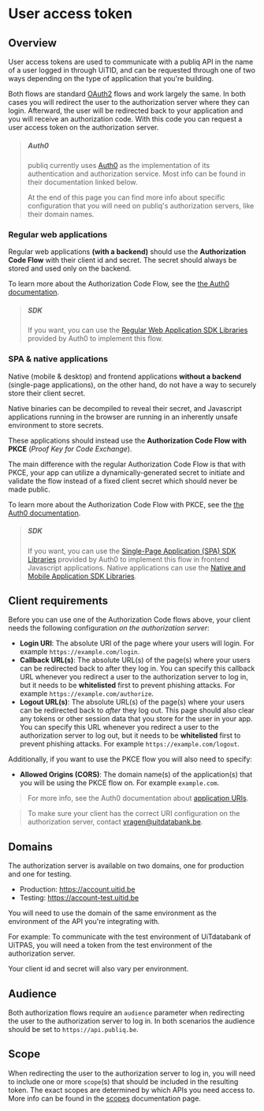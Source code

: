# User access token

## Overview

User access tokens are used to communicate with a publiq API in the name of a user logged in through UiTID, and can be requested through one of two ways depending on the type of application that you're building.

Both flows are standard [OAuth2](https://oauth.net/2/) flows and work largely the same. In both cases you will redirect the user to the authorization server where they can login. Afterward, the user will be redirected back to your application and you will receive an authorization code. With this code you can request a user access token on the authorization server.

<!-- theme: info -->

> ##### Auth0
> publiq currently uses [Auth0](https://auth0.com/) as the implementation of its authentication and authorization service. Most info can be found in their documentation linked below.
>
> At the end of this page you can find more info about specific configuration that you will need on publiq's authorization servers, like their domain names.

### Regular web applications

Regular web applications **(with a backend)** should use the **Authorization Code Flow** with their client id and secret. The secret should always be stored and used only on the backend.

To learn more about the Authorization Code Flow, see the [the Auth0 documentation](https://auth0.com/docs/flows/authorization-code-flow).

<!-- theme: success -->

> ##### SDK
> If you want, you can use the [Regular Web Application SDK Libraries](https://auth0.com/docs/libraries#webapp) provided by Auth0 to implement this flow.

### SPA & native applications

Native (mobile & desktop) and frontend applications **without a backend** (single-page applications), on the other hand, do not have a way to securely store their client secret. 

Native binaries can be decompiled to reveal their secret, and Javascript applications running in the browser are running in an inherently unsafe environment to store secrets. 

These applications should instead use the **Authorization Code Flow with PKCE** (_Proof Key for Code Exchange_).

The main difference with the regular Authorization Code Flow is that with PKCE, your app can utilize a dynamically-generated secret to initiate and validate the flow instead of a fixed client secret which should never be made public.

To learn more about the Authorization Code Flow with PKCE, see the [the Auth0 documentation](https://auth0.com/docs/flows/authorization-code-flow-with-proof-key-for-code-exchange-pkce).

<!-- theme: success -->

> ##### SDK
> If you want, you can use the [Single-Page Application (SPA) SDK Libraries](https://auth0.com/docs/libraries#spa) provided by Auth0 to implement this flow in frontend Javascript applications. Native applications can use the [Native and Mobile Application SDK Libraries](https://auth0.com/docs/libraries#native).

## Client requirements

Before you can use one of the Authorization Code flows above, your client needs the following configuration _on the authorization server_:

- **Login URI**: The absolute URI of the page where your users will login. For example `https://example.com/login`.
- **Callback URL(s)**: The absolute URL(s) of the page(s) where your users can be redirected back to after they log in. You can specify this callback URL whenever you redirect a user to the authorization server to log in, but it needs to be **whitelisted** first to prevent phishing attacks. For example `https://example.com/authorize`.
- **Logout URL(s)**: The absolute URL(s) of the page(s) where your users can be redirected back to _after_ they log out. This page should also clear any tokens or other session data that you store for the user in your app. You can specify this URL whenever you redirect a user to the authorization server to log out, but it needs to be **whitelisted** first to prevent phishing attacks. For example `https://example.com/logout`.

Additionally, if you want to use the PKCE flow you will also need to specify:

- **Allowed Origins (CORS)**: The domain name(s) of the application(s) that you will be using the PKCE flow on. For example `example.com`.

> For more info, see the Auth0 documentation about [application URIs](https://auth0.com/docs/get-started/dashboard/application-settings#application-uris).

<!-- theme: success -->

> To make sure your client has the correct URI configuration on the authorization server, contact vragen@uitdatabank.be.

## Domains

The authorization server is available on two domains, one for production and one for testing.

- Production: https://account.uitid.be
- Testing: https://account-test.uitid.be

You will need to use the domain of the same environment as the environment of the API you're integrating with. 

For example: To communicate with the test environment of UiTdatabank of UiTPAS, you will need a token from the test environment of the authorization server.

Your client id and secret will also vary per environment.

## Audience

Both authorization flows require an `audience` parameter when redirecting the user to the authorization server to log in. In both scenarios the audience should be set to  `https://api.publiq.be`.

## Scope

When redirecting the user to the authorization server to log in, you will need to include one or more `scope`(s) that should be included in the resulting token. The exact scopes are determined by which APIs you need access to. More info can be found in the [scopes](./scopes.md) documentation page.

